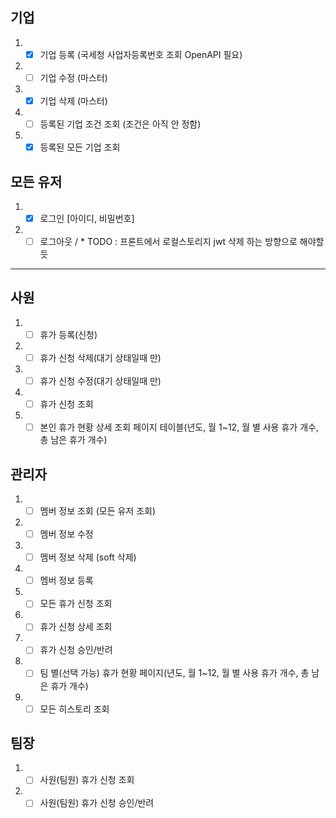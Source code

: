 ## 기업 
1. - [x] 기업 등록 (국세청 사업자등록번호 조회 OpenAPI 필요)
2. - [ ] 기업 수정 (마스터)
3. - [x] 기업 삭제 (마스터)
4. - [ ] 등록된 기업 조건 조회 (조건은 아직 안 정함)
5. - [x] 등록된 모든 기업 조회

## 모든 유저 
1. - [x] 로그인 [아이디, 비밀번호]
2. - [ ] 로그아웃 / * TODO : 프론트에서 로컬스토리지 jwt 삭제 하는 방향으로 해야할듯

-- -- 

## 사원
1. - [ ] 휴가 등록(신청) 
2. - [ ] 휴가 신청 삭제(대기 상태일때 만)
3. - [ ] 휴가 신청 수정(대기 상태일때 만)
4. - [ ] 휴가 신청 조회
5. - [ ] 본인 휴가 현황 상세 조회 페이지 테이블(년도, 월 1~12, 월 별 사용 휴가 개수, 총 남은 휴가 개수) 

## 관리자 
1. - [ ] 멤버 정보 조회 (모든 유저 조회)
2. - [ ] 멤버 정보 수정 
3. - [ ] 멤버 정보 삭제 (soft 삭제)
4. - [ ] 멤버 정보 등록 
5. - [ ] 모든 휴가 신청 조회 
6. - [ ] 휴가 신청 상세 조회
7. - [ ] 휴가 신청 승인/반려
8. - [ ] 팀 별(선택 가능) 휴가 현황 페이지(년도, 월 1~12, 월 별 사용 휴가 개수, 총 남은 휴가 개수)
9. - [ ] 모든 히스토리 조회 

## 팀장
1. - [ ] 사원(팀원) 휴가 신청 조회
2. - [ ] 사원(팀원) 휴가 신청 승인/반려